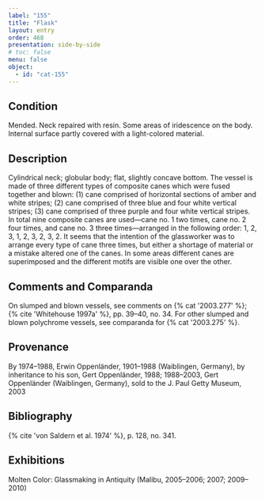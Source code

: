 ```yaml
---
label: "155"
title: "Flask"
layout: entry
order: 468
presentation: side-by-side
# toc: false
menu: false
object:
  - id: "cat-155"
---
```


## Condition

Mended. Neck repaired with resin. Some areas of iridescence on the body. Internal surface partly covered with a light-colored material.

## Description

Cylindrical neck; globular body; flat, slightly concave bottom. The vessel is made of three different types of composite canes which were fused together and blown: (1) cane comprised of horizontal sections of amber and white stripes; (2) cane comprised of three blue and four white vertical stripes; (3) cane comprised of three purple and four white vertical stripes. In total nine composite canes are used—cane no. 1 two times, cane no. 2 four times, and cane no. 3 three times—arranged in the following order: 1, 2, 3, 1, 2, 3, 2, 3, 2. It seems that the intention of the glassworker was to arrange every type of cane three times, but either a shortage of material or a mistake altered one of the canes. In some areas different canes are superimposed and the different motifs are visible one over the other.

## Comments and Comparanda

On slumped and blown vessels, see comments on {% cat '2003.277' %}; {% cite 'Whitehouse 1997a' %}, pp. 39–40, no. 34. For other slumped and blown polychrome vessels, see comparanda for {% cat '2003.275' %}.

## Provenance

By 1974–1988, Erwin Oppenländer, 1901–1988 (Waiblingen, Germany), by inheritance to his son, Gert Oppenländer, 1988; 1988–2003, Gert Oppenländer (Waiblingen, Germany), sold to the J. Paul Getty Museum, 2003

## Bibliography

{% cite 'von Saldern et al. 1974' %}, p. 128, no. 341.

## Exhibitions

Molten Color: Glassmaking in Antiquity (Malibu, 2005–2006; 2007; 2009–2010)